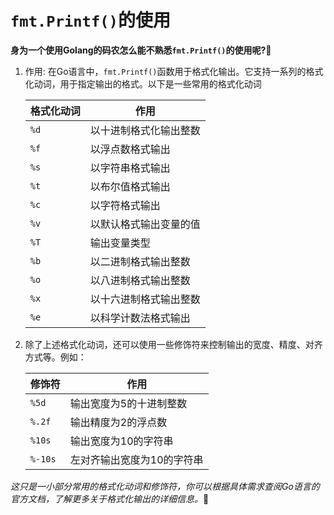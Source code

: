 # `fmt.Printf()`的使用

__身为一个使用Golang的码农怎么能不熟悉`fmt.Printf()`的使用呢?:tada:__

1. 作用: 在Go语言中，`fmt.Printf()`函数用于格式化输出。它支持一系列的格式化动词，用于指定输出的格式。以下是一些常用的格式化动词

    | 格式化动词 | 作用                   |
    | ---------- | ---------------------- |
    | `%d`       | 以十进制格式化输出整数 |
    | `%f`       | 以浮点数格式输出       |
    | `%s`       | 以字符串格式输出       |
    | `%t`       | 以布尔值格式输出       |
    | `%c`       | 以字符格式输出         |
    | `%v`       | 以默认格式输出变量的值 |
    | `%T`       | 输出变量类型           |
    | `%b`       | 以二进制格式输出整数   |
    | `%o`       | 以八进制格式输出整数   |
    | `%x`       | 以十六进制格式输出整数 |
    | `%e`       | 以科学计数法格式输出   |

2. 除了上述格式化动词，还可以使用一些修饰符来控制输出的宽度、精度、对齐方式等。例如：

    | 修饰符  | 作用                       |
    | ------- | -------------------------- |
    | `%5d`   | 输出宽度为5的十进制整数    |
    | `%.2f`  | 输出精度为2的浮点数        |
    | `%10s`  | 输出宽度为10的字符串       |
    | `%-10s` | 左对齐输出宽度为10的字符串 |

    

*这只是一小部分常用的格式化动词和修饰符，你可以根据具体需求查阅Go语言的官方文档，了解更多关于格式化输出的详细信息。*:taco: